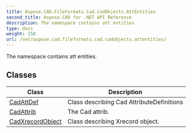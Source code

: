 ```yaml
---
title: Aspose.CAD.FileFormats.Cad.CadObjects.AttEntities
second_title: Aspose.CAD for .NET API Reference
description: The namespace contains att entities
type: docs
weight: 150
url: /net/aspose.cad.fileformats.cad.cadobjects.attentities/
---
```

The namespace contains att entities.

## Classes

| Class | Description |
| --- | --- |
| [CadAttDef](./cadattdef/) | Class describing Cad AttributeDefinitions |
| [CadAttrib](./cadattrib/) | The Cad attrib. |
| [CadXrecordObject](./cadxrecordobject/) | Class describing Xrecord object. |


